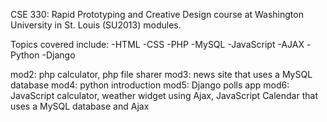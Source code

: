 CSE 330: Rapid Prototyping and Creative Design course at Washington University in St. Louis (SU2013) modules.

Topics covered include:
	-HTML
	-CSS
	-PHP
	-MySQL
	-JavaScript
	-AJAX
	-Python
	-Django

mod2: php calculator, php file sharer
mod3: news site that uses a MySQL database
mod4: python introduction
mod5: Django polls app
mod6: JavaScript calculator, weather widget using Ajax, JavaScript Calendar that uses a MySQL database and Ajax
